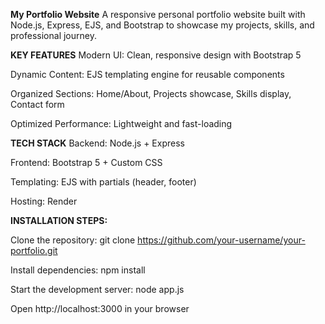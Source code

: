 **My Portfolio Website**
A responsive personal portfolio website built with Node.js, Express, EJS, and Bootstrap to showcase my projects, skills, and professional journey.

**KEY FEATURES**
Modern UI: Clean, responsive design with Bootstrap 5

Dynamic Content: EJS templating engine for reusable components

Organized Sections: Home/About, Projects showcase, Skills display, Contact form

Optimized Performance: Lightweight and fast-loading

**TECH STACK**
Backend: Node.js + Express

Frontend: Bootstrap 5 + Custom CSS

Templating: EJS with partials (header, footer)

Hosting: Render

**INSTALLATION STEPS:**

Clone the repository:
git clone https://github.com/your-username/your-portfolio.git

Install dependencies:
npm install

Start the development server:
node app.js

Open http://localhost:3000 in your browser
